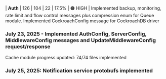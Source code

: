 | **Auth** | 126 | 104 | 22 | 17.5% | 🟠 HIGH |
Implemented backup, monitoring, rate limit and flow control messages plus compression enum for Queue module.
Implemented CockroachConfig message for CockroachDB driver

### July 23, 2025 - Implemented AuthConfig, ServerConfig, MiddlewareConfig messages and UpdateMiddlewareConfig request/response

Cache module progress updated: 74/74 files implemented

### July 25, 2025: Notification service protobufs implemented
